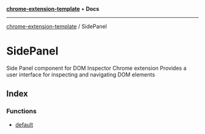 [**chrome-extension-template**](../README.md) • **Docs**

***

[chrome-extension-template](../modules.md) / SidePanel

# SidePanel

Side Panel component for DOM Inspector Chrome extension
Provides a user interface for inspecting and navigating DOM elements

## Index

### Functions

- [default](functions/default.md)
